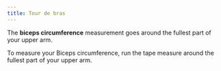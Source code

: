```yaml
---
title: Tour de bras
---
```


The **biceps circumference** measurement goes around the fullest part of your upper arm.

To measure your Biceps circumference, run the tape measure around the fullest part of your upper arm.
